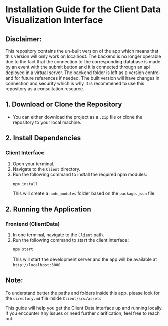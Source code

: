 # Installation Guide for the Client Data Visualization Interface

## Disclaimer: 
This repository contains the un-built version of the app which means that this version will only work on localhost. The backend is no longer operable due to the fact that the connection to the corresponding database is made by an event with the submit button and it is connected through an api deployed in a virtual server. The backend folder is left as a version control and for future references if needed. The built version will have changes in connection and security which is why it is recommened to use this repository as a consultation resource. 

## 1. Download or Clone the Repository
- You can either download the project as a `.zip` file or clone the repository to your local machine.

## 2. Install Dependencies
### Client Interface
1. Open your terminal.
2. Navigate to the `Client` directory.
3. Run the following command to install the required npm modules:
   ```bash
   npm install
   ```
   This will create a `node_modules` folder based on the `package.json` file.

## 2. Running the Application

### Frontend (ClientData)
1. In one terminal, navigate to the `Client` path.
2. Run the following command to start the client interface:
   ```bash
   npm start
   ```
   This will start the development server and the app will be available at `http://localhost:3000`.
## Note:
To understand better the paths and folders inside this app, please look for the `directory.md` file inside `Client/src/assets`

This guide will help you get the Client Data interface up and running locally. If you encounter any issues or need further clarification, feel free to reach out.
